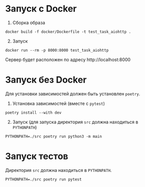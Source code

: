 # Запуск c Docker

1. Сборка образа

```shell
docker build -f docker/Dockerfile -t test_task_aiohttp .
```

2. Запуск

```
docker run --rm -p 8000:8000 test_task_aiohttp
```

Сервер будет расположен по адресу http://localhost:8000

# Запуск без Docker

Для установки зависимостей должен быть установлен `poetry`.

1. Установка зависимостей (вместе с `pytest`)

```shell
poetry install --with dev
```

2. Запуск (для запуска директория `src` должна находиться в `PYTHONPATH`)

```shell
PYTHONPATH=./src poetry run python3 -m main
```

# Запуск тестов

Директория `src` должна находиться в `PYTHONPATH`.

```shell
PYTHONPATH=./src poetry run pytest
```
